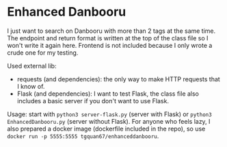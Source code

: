 # Enhanced Danbooru
I just want to search on Danbooru with more than 2 tags at the same time. The endpoint and return format is written at the top of the class file so I won't write it again here. Frontend is not included because I only wrote a crude one for my testing.

Used external lib:
- requests (and dependencies): the only way to make HTTP requests that I know of.
- Flask (and dependencies): I want to test Flask, the class file also includes a basic server if you don't want to use Flask.

Usage: start with `python3 server-flask.py` (server with Flask) or `python3 EnhancedDanbooru.py` (server without Flask). For anyone who feels lazy, I also prepared a docker image (dockerfile included in the repo), so use `docker run -p 5555:5555 tgquan67/enhanceddanbooru`.
